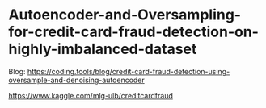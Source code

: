 # Autoencoder-and-Oversampling-for-credit-card-fraud-detection-on-highly-imbalanced-dataset

Blog: https://coding.tools/blog/credit-card-fraud-detection-using-oversample-and-denoising-autoencoder


https://www.kaggle.com/mlg-ulb/creditcardfraud
